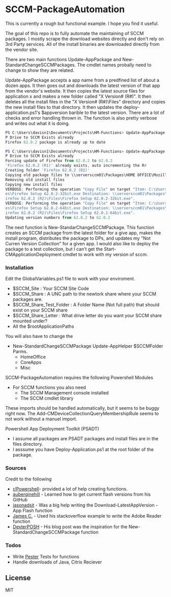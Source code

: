 # SCCM-PackageAutomation

This is currently a rough but functional example. I hope you find it useful.

The goal of this repo is to fully automate the maintaining of SCCM packages. I mostly scrape the download websites directly and don't rely on 3rd Party services. All of the install binaries are downloaded directly from the vendor site. 

There are two main functions Update-AppPackage and New-StandardChangeSCCMPackages. The cmdlet names probally need to change to show they are related.

Update-AppPackage accepts a app name from a predfined list of about a dozen apps. It then goes out and downloads the latest version of that app from the vendor's website. It then copies the latest source files for application x and makes a new folder called "X Version# (R#)". It then deletes all the install files in the "X Version# (R#)\Files" directory and copies the new install files to that directory. It then updates the deploy-application.ps1's $appversion barible to the latest version. There are a lot of checks and error handling thrown in. The function is also pretty verbose and writes out what it is doing.
```powershell
PS C:\Users\davisn1\Documents\Projects\HM-Functions> Update-AppPackage -App Firefox
P Drive to SCCM Exists already
Firefox 62.0.2 package is already up to date

PS C:\Users\davisn1\Documents\Projects\HM-Functions> Update-AppPackage -App Firefox -ForceUpdate
P Drive to SCCM Exists already
Forcing update of Firefox from 62.0.2 to 62.0.2
'Firefox 62.0.2 (R1)' already exists, auto incrementing the R#
Creating folder 'Firefox 62.0.2 (R2)'
Copying old package files to \\serversccm01\Packages\HOME OFFICE\Mozilla FireFox\Firefox 62.0.2 (R2)
Removing old install files
Copying new install files
VERBOSE: Performing the operation "Copy File" on target "Item: C:\Users\davisn1\Downloads\AppUpdat
es\Firefox Setup 62.0.2-32bit.exe Destination: \\serversccm01\Packages\HOME OFFICE\Mozilla FireFox\F
irefox 62.0.2 (R2)\Files\Firefox Setup 62.0.2-32bit.exe".
VERBOSE: Performing the operation "Copy File" on target "Item: C:\Users\davisn1\Downloads\AppUpdat
es\Firefox Setup 62.0.2-64bit.exe Destination: \\serversccm01\Packages\HOME OFFICE\Mozilla FireFox\F
irefox 62.0.2 (R2)\Files\Firefox Setup 62.0.2-64bit.exe".
Updating version numbers from 62.0.2 to 62.0.2
```
The next function is New-StandarChangeSCCMPackage. This function creates an SCCM package from the latest folder for a give app, makes the install program, distributes the package to DPs, and updates my "Not Curren Version Collection" for a given app. I would also like to deploy the package to a test collection, but I can't get the Start-CMApplicationDeployment cmdlet to work with my version of sccm.



### Installation

Edit the GlobalVariables.ps1 file to work with your enviroment.
 - $SCCM_Site : Your SCCM Site Code
 - $SCCM_Share : A UNC path to the newtork share where your SCCM packages are.
 - $SCCM_Share_Test_Folder : A Folder Name (Not full path) that should exist on your SCCM share
 - $SCCM_Share_Letter : What drive letter do you want your SCCM share mounted under?
 - All the $rootApplicationPaths

You will also have to change the
 - New-StandardChangeSCCMPackage Update-AppHelper $SCCMFolder Parms.
	- HomeOffice
	- CoreApps
	- Misc


SCCM-PackageAutomation requires the following Powershell Modules
   
 - For SCCM functions you also need
    - The SCCM Management console installed
    - The SCCM cmdlet library
    
These imports should be handled automatically, but it seems to be buggy right now. The Add-CMDeviceCollectionQueryMembershipRule seems to not work without a manuel import.

Powershell App Deployment Toolkit (PSADT)
  - I assume all packages are PSADT packages and install files are in the files directory.
  - I asssume you have Deploy-Application.ps1 at the root folder of the package.


### Sources

Credit to the following

* [r/Powershell](https://www.reddit.com/r/PowerShell)- provided a lot of help creating functions.
* [auberginehill](https://github.com/auberginehill/update-adobe-flash-player/blob/master/Update-AdobeFlashPlayer.ps1) - Learned how to get current flash versions from his GitHub
* [jasonadsit](https://gist.github.com/jasonadsit/c77340fe385fe953f9c54436b926cf83) - Was a big help writing the Download-LatestAppVersion -App Flash function
* [James C.](https://stackoverflow.com/questions/48867426/script-to-download-latest-adobe-reader-dc-update) - Used his stackoverflow example to write the Adobe Reader function
* [DexterPOSH](http://www.dexterposh.com/2015/08/powershell-sccm-2012-create-packages.html) - His blog post was the inspiration for the New-StandardChangeSCCMPackage function

### Todos

 - Write [Pester](https://github.com/pester/Pester) Tests for functions
 - Handle downloads of Java, Citrix Reciever
 
License
----

MIT

   